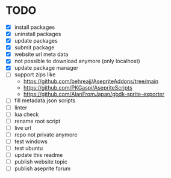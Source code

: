 # TODO
- [x] install packages
- [x] uninstall packages
- [x] update packages
- [x] submit package
- [x] website url meta data
- [x] not possible to download anymore (only localhost)
- [x] update package manager
- [ ] support zips like 
    - https://github.com/behreajj/AsepriteAddons/tree/main
    - https://github.com/PKGaspi/AsepriteScripts
    - https://github.com/AlanFromJapan/gbdk-sprite-exporter
- [ ] fill metadata.json scripts
- [ ] linter
- [ ] lua check
- [ ] rename root script
- [ ] live url
- [ ] repo not private anymore
- [ ] test windows
- [ ] test ubuntu
- [ ] update this readme
- [ ] publish website topic
- [ ] publish aseprite forum
